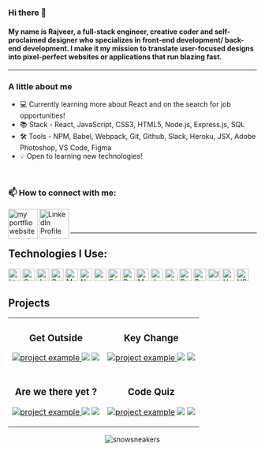 ### Hi there 👋


#### My name is Rajveer, a full-stack engineer, creative coder and self-proclaimed designer who specializes in front-end development/ back-end development. I make it my mission to translate user-focused designs into pixel-perfect websites or applications that run blazing fast.


---

###  A little about me
- 💻 Currently learning more about React and on the search for job opportunities!
- 📚 Stack - React, JavaScript, CSS3, HTML5, Node.js, Express.js, SQL
- 🛠️ Tools - NPM, Babel, Webpack, Git, Github, Slack, Heroku, JSX, Adobe Photoshop, VS Code, Figma
- 💡 Open to learning new technologies!

<br />


### 📫 How to connect with me:

[<img align="left" alt="my portflio website" width="60rem" src="https://cdn.jsdelivr.net/gh/devicons/devicon/icons/composer/composer-original.svg" />](https://www.rajveers.com/)
[<img align="left" alt="LinkedIn Profile" width="60rem" src="https://cdn.jsdelivr.net/gh/devicons/devicon/icons/linkedin/linkedin-original.svg" />](https://www.linkedin.com/in/rajveer-singh-95a841a3/)



<br />
<br />

___

## Technologies I Use: 
<p>
<img alt="html5" src="https://img.shields.io/badge/HTML5-E34F26?style=for-the-badge&logo=html5&logoColor=white" height="25px"/>
<img alt="Css3" src="https://img.shields.io/badge/CSS3-1572B6?style=for-the-badge&logo=css3&logoColor=white" height="25px"/>
<img alt="Javascript" src="https://img.shields.io/badge/JavaScript-323330?style=for-the-badge&logo=javascript&logoColor=F7DF1E"  height="25px"/>
<img alt="React" src="https://img.shields.io/badge/React-20232A?style=for-the-badge&logo=react&logoColor=61DAFB" height="25px"/>
<img alt="MongoDB" src="https://img.shields.io/badge/-MongoDB-13aa52?style=flat-square&logo=mongodb&logoColor=white"  height="25px"/>
<img alt="Nodejs" src="https://img.shields.io/badge/-Nodejs-43853d?style=flat-square&logo=Node.js&logoColor=white"  height="25px"/>
<img alt="npm" src="https://img.shields.io/badge/NPM-%23000000.svg?style=for-the-badge&logo=npm&logoColor=white" height="25px"/>
 <img alt="Express" src="https://img.shields.io/badge/express.js-%23404d59.svg?style=for-the-badge&logo=express&logoColor=%2361DAFB" height="25px"/>
<img alt="Bootstrap" src="https://img.shields.io/badge/Bootstrap-563D7C?style=for-the-badge&logo=bootstrap&logoColor=white" height="25px"/>
<img alt="Markdown" src="https://img.shields.io/badge/Markdown-000000?style=for-the-badge&logo=markdown&logoColor=white"  height="25px"/>
<img alt="Jquery" src="https://img.shields.io/badge/jquery-%230769AD.svg?style=for-the-badge&logo=jquery&logoColor=white" height="25px"/>
<img alt="git" src="https://img.shields.io/badge/-Git-F05032?style=flat-square&logo=git&logoColor=white" height="25px"/>
<img alt="Brave browser" src="https://img.shields.io/badge/-Brave_Browser-FB542B?style=flat-square&logo=brave&logoColor=white" height="25px"/>
<img alt="Prettier" src="https://img.shields.io/badge/-Prettier-F7B93E?style=flat-square&logo=prettier&logoColor=white" height="25px"/>
<img alt="Insomnia" src="https://img.shields.io/badge/Insomnia-black?style=for-the-badge&logo=insomnia&logoColor=white" height="25px" />
<img alt="Heroku" src="https://img.shields.io/badge/-Heroku-430098?style=flat-square&logo=heroku&logoColor=white" height="25px"/>
<img alt="VS code" src="https://img.shields.io/badge/Visual%20Studio%20Code-0078d7.svg?style=for-the-badge&logo=visual-studio-code&logoColor=white" height="25px"> 
</p>


<h2 align="left" color="white">Projects</h2>

<div align="center">
<table>
      <tr>
        <td width="50%">
          <h3 align="center">Get Outside</h3>
          <p align="center">
             <a href="arcane-stream-21674.herokuapp.com/" target="_blank" ref="noreferrer"> <img src="https://github.com/rajveer-s/assets/blob/main/Go.gif?raw=true" alt="project example"/> </a>
		<a href="https://github.com/rajveer-s/get-outside" target="_blank ref="noreferrer"><img src="https://img.shields.io/badge/Code-lightgrey?style=for-the-badge&logo=github"></a>
		<a href="https://arcane-stream-21674.herokuapp.com/" target="_blank" ref="noreferrer"><img src="https://img.shields.io/badge/Live-grey?style=for-the-badge"></a>
          </p>
        </td>
	<td width="50%">
          <h3 align="center">Key Change</h3>
          <p align="center">
            <a href="https://glacial-gorge-09803.herokuapp.com/" target="_blank" ref="noreferrer"> <img src="https://github.com/rajveer-s/assets/blob/main/KC.gif?raw=true" alt="project example"/> </a>
		<a href="https://github.com/rajveer-s/Key-Change" target="_blank" ref="noreferrer"><img src="https://img.shields.io/badge/Code-lightgrey?style=for-the-badge&logo=github"></a>
		<a href="https://glacial-gorge-09803.herokuapp.com/" target="_blank" ref="noreferrer"><img src="https://img.shields.io/badge/Live-grey?style=for-the-badge"></a>
          </p>
        </td>
    </tr>
    <tr>
	<td width="50%">
          <h3 align="center">Are we there yet ?</h3>
          <p align="center">
           <a href="https://xnd0.github.io/Are_We_There_Yet_Adventure_App/" target="_blank" ref="noreferrer"> <img src="https://github.com/rajveer-s/assets/blob/main/APP.gif?raw=true" alt="project example"/> </a>
		  <a href="https://github.com/rajveer-s/Are_We_There_Yet_Adventure_App" target="_blank"><img src="https://img.shields.io/badge/Code-lightgrey?style=for-the-badge&logo=github"></a>
		<a href="https://xnd0.github.io/Are_We_There_Yet_Adventure_App/" target="_blank"><img src="https://img.shields.io/badge/Live-grey?style=for-the-badge"></a>
          </p>
        </td>
	<td width="50%">
          <h3 align="center">Code Quiz</h3>
          <p align="center">
           <a href="https://rajveer-s.github.io/Code-Quiz/index.html" target="_blank" ref="noreferrer"><img src="https://github.com/rajveer-s/assets/blob/main/CQ.gif?raw=true" alt="project example"/></a>
		   <a href="https://github.com/rajveer-s/Code-Quiz" target="_blank"><img src="https://img.shields.io/badge/Code-lightgrey?style=for-the-badge&logo=github"></a>
		<a href="https://rajveer-s.github.io/Code-Quiz/index.html" target="_blank"><img src="https://img.shields.io/badge/Live-grey?style=for-the-badge"></a>
          </p>
        </td>
        </tr>
</table>
</div>


<div>
<div align="center">
	<p><img align="center" src="https://github-readme-streak-stats.herokuapp.com/?user=rajveer-s&theme=dark" alt="snowsneakers" /></p>
</div>
	</p>
</div>
